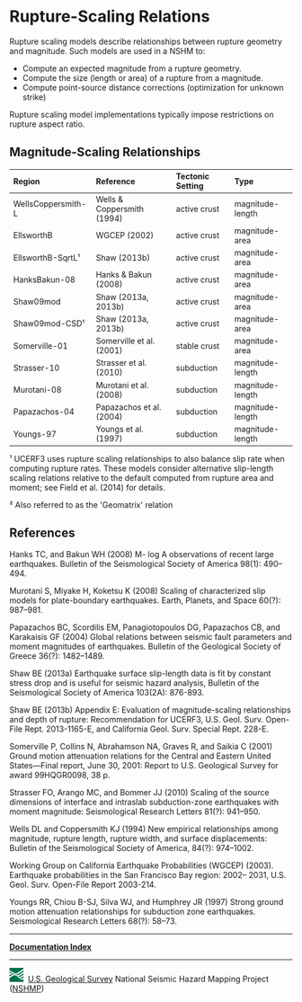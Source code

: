 # Rupture-Scaling Relations

Rupture scaling models describe relationships between rupture geometry and magnitude. Such models
are used in a NSHM to:

* Compute an expected magnitude from a rupture geometry.
* Compute the size (length or area) of a rupture from a magnitude.
* Compute point-source distance corrections (optimization for unknown strike)

Rupture scaling model implementations typically impose restrictions on rupture aspect ratio.

## Magnitude-Scaling Relationships

| Region             | Reference                  | Tectonic Setting | Type         |
|:------------------ |:-------------------------  |:------------ |:---------------- |
| WellsCoppersmith-L | Wells & Coppersmith (1994) | active crust | magnitude-length |
| EllsworthB         | WGCEP (2002)               | active crust | magnitude-area   |
| EllsworthB-SqrtL¹  | Shaw (2013b)               | active crust | magnitude-area   |
| HanksBakun-08      | Hanks & Bakun (2008)       | active crust | magnitude-area   |
| Shaw09mod          | Shaw (2013a, 2013b)        | active crust | magnitude-area   |
| Shaw09mod-CSD¹     | Shaw (2013a, 2013b)        | active crust | magnitude-area   |
| Somerville-01      | Somerville et al. (2001)   | stable crust | magnitude-area   |
| Strasser-10        | Strasser et al. (2010)     | subduction   | magnitude-length |
| Murotani-08        | Murotani et al. (2008)     | subduction   | magnitude-length |
| Papazachos-04      | Papazachos et al. (2004)   | subduction   | magnitude-length |
| Youngs-97          | Youngs et al. (1997)       | subduction   | magnitude-length |

¹ UCERF3 uses rupture scaling relationships to also balance slip rate when computing rupture
rates. These models consider alternative slip-length scaling relations relative to the default
computed from rupture area and moment; see Field et al. (2014) for details.

² Also referred to as the 'Geomatrix' relation

## References

Hanks TC, and Bakun WH (2008) M- log A observations of recent large earthquakes. Bulletin of the
Seismological Society of America 98(1): 490–494.

Murotani S, Miyake H, Koketsu K (2008) Scaling of characterized slip models for plate-boundary
earthquakes. Earth, Planets, and Space 60(?): 987–981.

Papazachos BC, Scordilis EM, Panagiotopoulos DG, Papazachos CB, and Karakaisis GF (2004) Global
relations between seismic fault parameters and moment magnitudes of earthquakes. Bulletin of the
Geological Society of Greece 36(?): 1482–1489.

Shaw BE (2013a) Earthquake surface slip-length data is fit by constant stress drop and is useful
for seismic hazard analysis, Bulletin of the Seismological Society of America 103(2A): 876-893.

Shaw BE (2013b) Appendix E: Evaluation of magnitude-scaling relationships and depth of rupture:
Recommendation for UCERF3, U.S. Geol. Surv. Open-File Rept. 2013-1165-E, and California Geol.
Surv. Special Rept. 228-E.

Somerville P, Collins N, Abrahamson NA, Graves R, and Saikia C (2001) Ground motion attenuation
relations for the Central and Eastern United States—Final report, June 30, 2001: Report to U.S.
Geological Survey for award 99HQGR0098, 38 p.

Strasser FO, Arango MC, and Bommer JJ (2010) Scaling of the source dimensions of interface and
intraslab subduction-zone earthquakes with moment magnitude: Seismological Research Letters
81(?): 941–950.

Wells DL and Coppersmith KJ (1994) New empirical relationships among magnitude, rupture length,
rupture width, and surface displacements: Bulletin of the Seismological Society of America,
84(?): 974–1002.

Working Group on California Earthquake Probabilities (WGCEP) (2003). Earthquake probabilities in
the San Francisco Bay region: 2002– 2031, U.S. Geol. Surv. Open-File Report 2003-214.

Youngs RR, Chiou B-SJ, Silva WJ, and Humphrey JR (1997) Strong ground motion attenuation
relationships for subduction zone earthquakes. Seismological Research Letters 68(?): 58–73.

---

[**Documentation Index**](../README.md)

---
![USGS logo](./images/usgs-icon.png) &nbsp;[U.S. Geological Survey](https://www.usgs.gov)
National Seismic Hazard Mapping Project ([NSHMP](https://earthquake.usgs.gov/hazards/))

